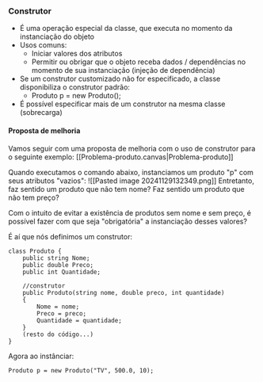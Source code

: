### Construtor
- É uma operação especial da classe, que executa no momento da instanciação do objeto
- Usos comuns:
	- Iniciar valores dos atributos
	- Permitir ou obrigar que o objeto receba dados / dependências no momento de sua instanciação (injeção de dependência)
- Se um construtor customizado não for especificado, a classe disponibiliza o construtor padrão:
	- Produto p = new Produto();
- É possível especificar mais de um construtor na mesma classe (sobrecarga)

#### Proposta de melhoria

Vamos seguir com uma proposta de melhoria com o uso de construtor para o seguinte exemplo: [[Problema-produto.canvas|Problema-produto]]

Quando executamos o comando abaixo, instanciamos um produto "p" com seus atributos "vazios":
![[Pasted image 20241129132349.png]]
Entretanto, faz sentido um produto que não tem nome? Faz sentido um produto que não tem preço?

Com o intuito de evitar a existência de produtos sem nome e sem preço, é possível fazer com que seja "obrigatória" a instanciação desses valores?

É aí que nós definimos um construtor:
```
class Produto {
	public string Nome;
	public double Preco;
	public int Quantidade;

	//construtor
	public Produto(string nome, double preco, int quantidade)
	{
		Nome = nome;
		Preco = preco;
		Quantidade = quantidade;
	}
	(resto do código...)
}
```

Agora ao instânciar:
```
Produto p = new Produto("TV", 500.0, 10);
```

